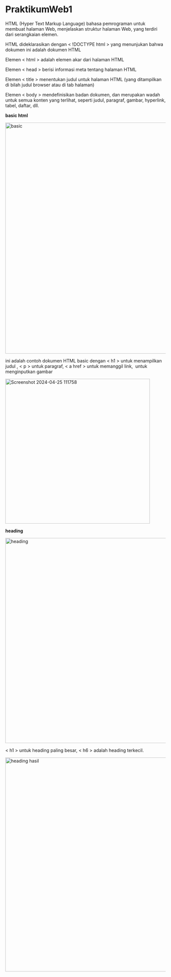 # PraktikumWeb1

HTML (Hyper Text Markup Language) bahasa pemrograman untuk membuat halaman Web, menjelaskan struktur halaman Web, yang terdiri dari serangkaian elemen.

HTML dideklarasikan dengan < !DOCTYPE html > yang menunjukan bahwa dokumen ini adalah dokumen HTML

Elemen < html > adalah elemen akar dari halaman HTML

Elemen < head > berisi informasi meta tentang halaman HTML

Elemen < title > menentukan judul untuk halaman HTML (yang ditampilkan di bilah judul browser atau di tab halaman)

Elemen < body > mendefinisikan badan dokumen, dan merupakan wadah untuk semua konten yang terlihat, seperti judul, paragraf, gambar, hyperlink, tabel, daftar, dll.

**basic html**

<img width="724" alt="basic" src="https://github.com/andinardelinaa/PraktikumWeb1/assets/167949211/7fab2ca6-9139-4cbb-96d4-0d18c0e25eb7">

ini adalah contoh dokumen HTML basic dengan < h1 > untuk menampilkan judul , < p > untuk paragraf, < a href > untuk memanggil link, <img src> untuk menginputkan gambar 

<img width="454" alt="Screenshot 2024-04-25 111758" src="https://github.com/andinardelinaa/PraktikumWeb1/assets/167949211/352fb038-9078-4211-af6d-6aa76fdd7504">

**heading**

<img width="643" alt="heading" src="https://github.com/andinardelinaa/PraktikumWeb1/assets/167949211/9ebbd0f9-8eb2-40a5-a5c5-4d27bbf9dc4b">

< h1 > untuk heading paling besar, < h6 > adalah heading terkecil.

<img width="671" alt="heading hasil" src="https://github.com/andinardelinaa/PraktikumWeb1/assets/167949211/f445c0cf-d97c-415a-a32b-32472dc86509">


